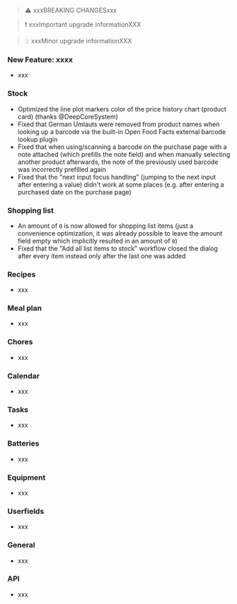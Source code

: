 > ⚠️ xxxBREAKING CHANGESxxx

> ❗ xxxImportant upgrade informationXXX

> 💡 xxxMinor upgrade informationXXX

### New Feature: xxxx

- xxx

### Stock

- Optimized the line plot markers color of the price history chart (product card) (thanks @DeepCoreSystem)
- Fixed that German Umlauts were removed from product names when looking up a barcode via the built-in Open Food Facts external barcode lookup plugin
- Fixed that when using/scanning a barcode on the purchase page with a note attached (which prefills the note field) and when manually selecting another product afterwards, the note of the previously used barcode was incorrectly prefilled again
- Fixed that the "next input focus handling" (jumping to the next input after entering a value) didn't work at some places (e.g. after entering a purchased date on the purchase page)

### Shopping list

- An amount of `0` is now allowed for shopping list items (just a convenience optimization, it was already possible to leave the amount field empty which implicitly resulted in an amount of `0`)
- Fixed that the "Add all list items to stock" workflow closed the dialog after every item instead only after the last one was added

### Recipes

- xxx

### Meal plan

- xxx

### Chores

- xxx

### Calendar

- xxx

### Tasks

- xxx

### Batteries

- xxx

### Equipment

- xxx

### Userfields

- xxx

### General

- xxx

### API

- xxx
